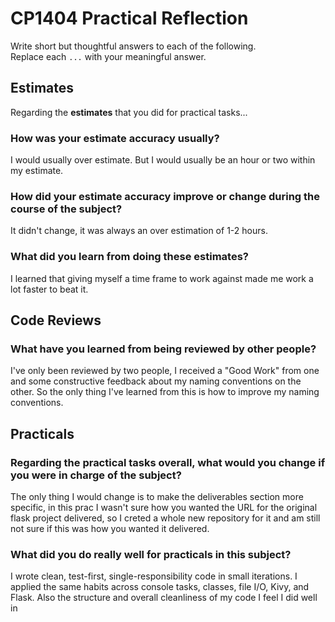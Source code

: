 # CP1404 Practical Reflection

Write short but thoughtful answers to each of the following.  
Replace each `...` with your meaningful answer.

## Estimates

Regarding the **estimates** that you did for practical tasks...

### How was your estimate accuracy usually?

I would usually over estimate. But I would usually be an hour or two within my estimate.

### How did your estimate accuracy improve or change during the course of the subject?

It didn't change, it was always an over estimation of 1-2 hours.

### What did you learn from doing these estimates?

I learned that giving myself a time frame to work against made me work a lot faster to beat it.

## Code Reviews

### What have you learned from being reviewed by other people?

I've only been reviewed by two people, I received a "Good Work" from one and some constructive feedback about my naming conventions on the other. So the only thing I've learned from this is how to improve my naming conventions.

## Practicals

### Regarding the **practical tasks** overall, what would you change if you were in charge of the subject?

The only thing I would change is to make the deliverables section more specific, in this prac I wasn't sure how you wanted the URL for the original flask project delivered, so I creted a whole new repository for it and am still not sure if this was how you wanted it delivered.

### What did you do really well for practicals in this subject?

I wrote clean, test-first, single-responsibility code in small iterations. I applied the same habits across console tasks, classes, file I/O, Kivy, and Flask. Also the structure and overall cleanliness of my code I feel I did well in
